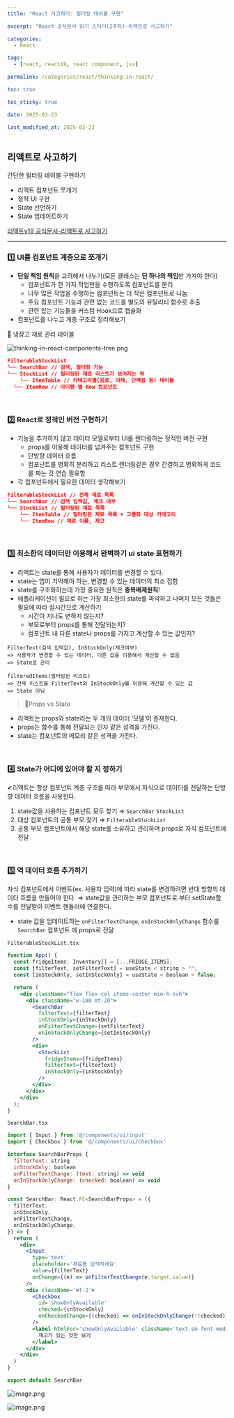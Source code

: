 ```yaml
---
title: "React 사고하기: 필터링 테이블 구현"

excerpt: "React 공식문서 읽기 스터디(2주차)-리액트로 사고하기"

categories:
  - React

tags:
  - [react, react19, react component, jsx]

permalink: /categories/react/thinking-in-react/

toc: true

toc_sticky: true

date: 2025-03-23

last_modified_at: 2025-03-23
---
```


## 리액트로 사고하기

간단한 필터링 테이블 구현하기

- 리액트 컴포넌트 쪼개기
- 정적 UI 구현
- State 선언하기
- State 업데이트하기

[리액트v19 공식문서-리액트로 사고하기](https://ko.react.dev/learn/thinking-in-react)

---

### 1️⃣ UI를 컴포넌트 계층으로 쪼개기

- **단일 책임 원칙**을 고려해서 나누기(모든 클래스는 **단 하나의 책임**만 가져야 한다)
  - 컴포넌트가 한 가지 작업만을 수행하도록 컴포넌트를 분리
  - 너무 많은 작업을 수행하는 컴포넌트는 더 작은 컴포넌트로 나눔
  - 주요 컴포넌트 기능과 관련 없는 코드를 별도의 유틸리티 함수로 추출
  - 관련 있는 기능들을 커스텀 Hook으로 캡슐화
- 컴포넌트를 나누고 계층 구조로 정리해보기

🥑 냉장고 재료 관리 테이블

![thinking-in-react-components-tree.png](../assets/images/posts_img/attachment/thinking-in-react-component-tree.png)

```json
FilterableStockList
└── SearchBar // 검색, 필터링 기능
└── StockList // 필터링된 재료 리스트가 보여지는 뷰
    └── ItemTable // 카테고리별(음료, 야채, 단백질 등) 테이블
  └── ItemRow // 아이템 별 Row 컴포넌트
```

<br>

### 2️⃣ React로 정적인 버전 구현하기

- 기능을 추가하지 않고 데이터 모델로부터 UI를 렌더링하는 정적인 버전 구현
  - props를 이용해 데이터를 넘겨주는 컴포넌트 구현
  - 단방향 데이터 흐름
  - 컴포넌트를 명확히 분리하고 리스트 렌더링같은 경우 간결하고 명확하게 코드를 짜는 것 연습 필요함
- 각 컴포넌트에서 필요한 데이터 생각해보기

```json
FilterableStockList // 전체 재료 목록
└── SearchBar // 검색 입력값, 체크 여부
└── StockList // 필터링된 재료 목록
    └── ItemTable // 필터링된 재료 목록 + 그룹화 대상 카테고리
    └── ItemRow // 재료 이름, 재고
```

<br>

### 3️⃣ 최소한의 데이터만 이용해서 완벽하기 ui state 표현하기

- 리액트는 state를 통해 사용자가 데이터를 변경할 수 있다.
- state는 앱이 기억해야 하는, 변경할 수 있는 데이터의 최소 집합
- state를 구조화하는데 가장 중요한 원칙은 **중복배제원칙**!
- 애플리케이션이 필요로 하는 가장 최소한의 state를 파악하고 나머지 모든 것들은 필요에 따라 실시간으로 계산하기
  - 시간이 지나도 변하지 않는지?
  - 부모로부터 props를 통해 전달되는지?
  - 컴포넌트 내 다른 state나 props를 가지고 계산할 수 있는 값인지?

```
FilterText(검색 입력값), InStockOnly(체크여부)
=> 사용자가 변경할 수 있는 데이터, 다른 값을 이용해서 계산할 수 없음
=> State로 관리

filteredItems(필터링된 리스트)
=> 전체 리스트를 FilterText와 InStockOnly를 이용해 계산할 수 있는 값
=> State 아님
```

> 📖Props vs State<br>

- 리액트는 props와 state라는 두 개의 데이터 ‘모델’이 존재한다.
- props는 함수를 통해 전달되는 인자 같은 성격을 가진다.
- state는 컴포넌트의 메모리 같은 성격을 가진다.

<br>

### 4️⃣ State가 어디에 있어야 할 지 정하기

✔리액트는 항상 컴포넌트 계층 구조를 따라 부모에서 자식으로 데이터를 전달하는 단방향 데이터 흐름을 사용한다.

1. state값을 사용하는 컴포넌트 모두 찾기 ⇒ `SearchBar` `StockList`
2. 대상 컴포넌트의 공통 부모 찾기 ⇒ `FilterableStockList`
3. 공통 부모 컴포넌트에서 해당 state를 소유하고 관리하며 props로 자식 컴포넌트에 전달

<br>

### 5️⃣ 역 데이터 흐름 추가하기

자식 컴포넌트에서 이벤트(ex. 사용자 입력)에 따라 state를 변경하려면 반대 방향의 데이터 흐름을 만들어야 한다. ⇒ state값을 관리하는 부모 컴포넌트로 부터 setState함수를 전달받아 이벤트 핸들러에 연결한다.

- state 값을 업데이트하는 `onFilterTextChange`, `onInStockOnlyChange` 함수를 `SearchBar` 컴포넌트 에 props로 전달

`FilterableStockList.tsx`

```jsx
function App() {
  const fridgeItems: Inventory[] = [...FRIDGE_ITEMS];
  const [filterText, setFilterText] = useState < string > "";
  const [inStockOnly, setInStockOnly] = useState < boolean > false;

  return (
    <div className="flex flex-col items-center min-h-svh">
      <div className="w-100 mt-20">
        <SearchBar
          filterText={filterText}
          inStockOnly={inStockOnly}
          onFilterTextChange={setFilterText}
          onInStockOnlyChange={setInStockOnly}
        />
        <div>
          <StockList
            fridgeItems={fridgeItems}
            filterText={filterText}
            inStockOnly={inStockOnly}
          />
        </div>
      </div>
    </div>
  );
}
```

`SearchBar.tsx`

```jsx
import { Input } from '@/components/ui/input'
import { Checkbox } from '@/components/ui/checkbox'

interface SearchBarProps {
  filterText: string
  inStockOnly: boolean
  onFilterTextChange: (text: string) => void
  onInStockOnlyChange: (checked: boolean) => void
}

const SearchBar: React.FC<SearchBarProps> = ({
  filterText,
  inStockOnly,
  onFilterTextChange,
  onInStockOnlyChange,
}) => {
  return (
    <div>
      <Input
        type='text'
        placeholder='재료를 검색하세요'
        value={filterText}
        onChange={(e) => onFilterTextChange(e.target.value)}
      />
      <div className='mt-2'>
        <Checkbox
          id='showOnlyAvailable'
          checked={inStockOnly}
          onCheckedChange={(checked) => onInStockOnlyChange(!!checked)}
        />
        <label htmlFor='showOnlyAvailable' className='text-sm font-medium ml-1'>
          재고가 있는 것만 보기
        </label>
      </div>
    </div>
  )
}

export default SearchBar
```

![image.png](../assets/images/posts_img/attachment/thinking-in-react-stock-only.png)

![image.png](../assets/images/posts_img/attachment/thinking-in-react-search.png)
